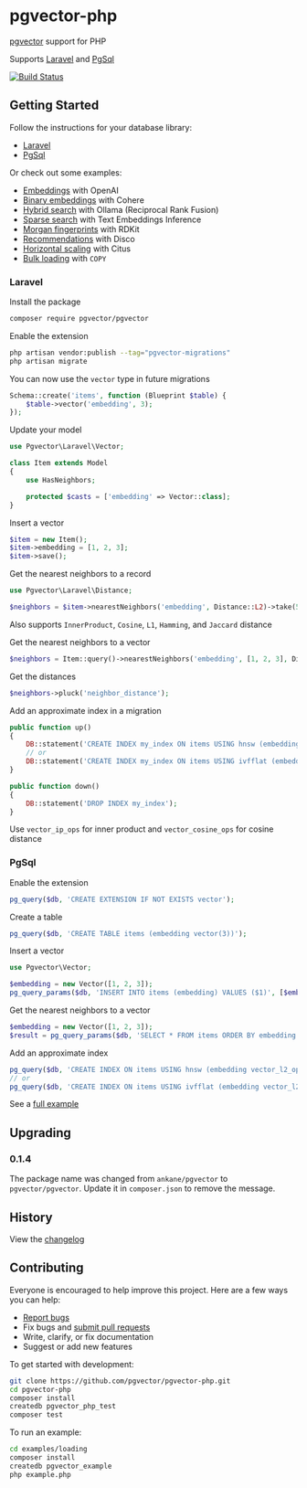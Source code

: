 # pgvector-php

[pgvector](https://github.com/pgvector/pgvector) support for PHP

Supports [Laravel](https://github.com/laravel/laravel) and [PgSql](https://www.php.net/manual/en/book.pgsql.php)

[![Build Status](https://github.com/pgvector/pgvector-php/actions/workflows/build.yml/badge.svg)](https://github.com/pgvector/pgvector-php/actions)

## Getting Started

Follow the instructions for your database library:

- [Laravel](#laravel)
- [PgSql](#pgsql)

Or check out some examples:

- [Embeddings](examples/openai/example.php) with OpenAI
- [Binary embeddings](examples/cohere/example.php) with Cohere
- [Hybrid search](examples/hybrid/example.php) with Ollama (Reciprocal Rank Fusion)
- [Sparse search](examples/sparse/example.php) with Text Embeddings Inference
- [Morgan fingerprints](examples/rdkit/example.php) with RDKit
- [Recommendations](examples/disco/example.php) with Disco
- [Horizontal scaling](examples/citus/example.php) with Citus
- [Bulk loading](examples/loading/example.php) with `COPY`

### Laravel

Install the package

```sh
composer require pgvector/pgvector
```

Enable the extension

```sh
php artisan vendor:publish --tag="pgvector-migrations"
php artisan migrate
```

You can now use the `vector` type in future migrations

```php
Schema::create('items', function (Blueprint $table) {
    $table->vector('embedding', 3);
});
```

Update your model

```php
use Pgvector\Laravel\Vector;

class Item extends Model
{
    use HasNeighbors;

    protected $casts = ['embedding' => Vector::class];
}
```

Insert a vector

```php
$item = new Item();
$item->embedding = [1, 2, 3];
$item->save();
```

Get the nearest neighbors to a record

```php
use Pgvector\Laravel\Distance;

$neighbors = $item->nearestNeighbors('embedding', Distance::L2)->take(5)->get();
```

Also supports `InnerProduct`, `Cosine`, `L1`, `Hamming`, and `Jaccard` distance

Get the nearest neighbors to a vector

```php
$neighbors = Item::query()->nearestNeighbors('embedding', [1, 2, 3], Distance::L2)->take(5)->get();
```

Get the distances

```php
$neighbors->pluck('neighbor_distance');
```

Add an approximate index in a migration

```php
public function up()
{
    DB::statement('CREATE INDEX my_index ON items USING hnsw (embedding vector_l2_ops)');
    // or
    DB::statement('CREATE INDEX my_index ON items USING ivfflat (embedding vector_l2_ops) WITH (lists = 100)');
}

public function down()
{
    DB::statement('DROP INDEX my_index');
}
```

Use `vector_ip_ops` for inner product and `vector_cosine_ops` for cosine distance

### PgSql

Enable the extension

```php
pg_query($db, 'CREATE EXTENSION IF NOT EXISTS vector');
```

Create a table

```php
pg_query($db, 'CREATE TABLE items (embedding vector(3))');
```

Insert a vector

```php
use Pgvector\Vector;

$embedding = new Vector([1, 2, 3]);
pg_query_params($db, 'INSERT INTO items (embedding) VALUES ($1)', [$embedding]);
```

Get the nearest neighbors to a vector

```php
$embedding = new Vector([1, 2, 3]);
$result = pg_query_params($db, 'SELECT * FROM items ORDER BY embedding <-> $1 LIMIT 5', [$embedding]);
```

Add an approximate index

```php
pg_query($db, 'CREATE INDEX ON items USING hnsw (embedding vector_l2_ops)');
// or
pg_query($db, 'CREATE INDEX ON items USING ivfflat (embedding vector_l2_ops) WITH (lists = 100)');
```

See a [full example](examples/pgsql/example.php)

## Upgrading

### 0.1.4

The package name was changed from `ankane/pgvector` to `pgvector/pgvector`. Update it in `composer.json` to remove the message.

## History

View the [changelog](https://github.com/pgvector/pgvector-php/blob/master/CHANGELOG.md)

## Contributing

Everyone is encouraged to help improve this project. Here are a few ways you can help:

- [Report bugs](https://github.com/pgvector/pgvector-php/issues)
- Fix bugs and [submit pull requests](https://github.com/pgvector/pgvector-php/pulls)
- Write, clarify, or fix documentation
- Suggest or add new features

To get started with development:

```sh
git clone https://github.com/pgvector/pgvector-php.git
cd pgvector-php
composer install
createdb pgvector_php_test
composer test
```

To run an example:

```sh
cd examples/loading
composer install
createdb pgvector_example
php example.php
```
